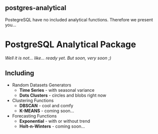## postgres-analytical
PostegreSQL have no included analytical functions. Therefore we present you...

# PostgreSQL Analytical Package
*Well it is not... like... ready yet. But soon, very soon ;)*

## Including
* Random Datasets Generators
  * __Time Series__ - with seasonal variance
  * __Dots Clusters__ - circles and blobs right now
* Clustering Functions
  * __DBSCAN__ - cool and comfy
  * __K-MEANS__ - coming soon...
* Forecasting Functions
  * __Exponential__ - with or without trend
  * __Holt-n-Winters__ - coming soon...
